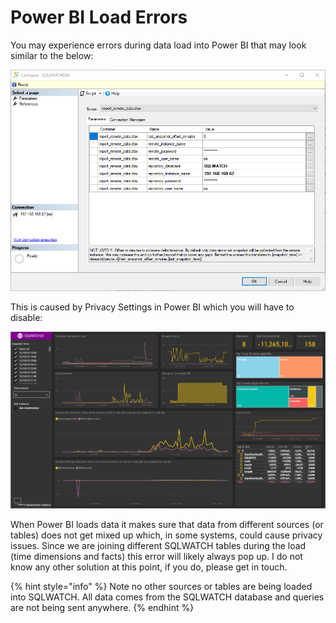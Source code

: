 # Power BI Load Errors

You may experience errors during data load into Power BI that may look similar to the below:

![](../../.gitbook/assets/image%20%2891%29.png)

This is caused by Privacy Settings in Power BI which you will have to disable:

![](../../.gitbook/assets/image%20%2833%29.png)

When Power BI loads data it makes sure that data from different sources \(or tables\) does not get mixed up which, in some systems, could cause privacy issues. Since we are joining different SQLWATCH tables during the load \(time dimensions and facts\) this error will likely always pop up. I do not know any other solution at this point, if you do, please get in touch.

{% hint style="info" %}
Note no other sources or tables are being loaded into SQLWATCH. All data comes from the SQLWATCH database and queries are not being sent anywhere.
{% endhint %}

